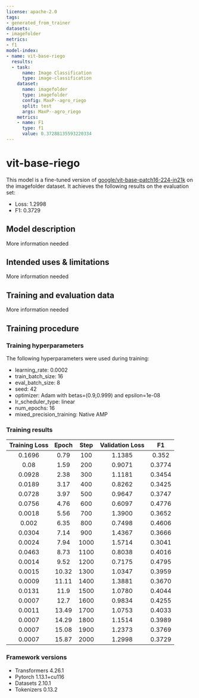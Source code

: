 ```yaml
---
license: apache-2.0
tags:
- generated_from_trainer
datasets:
- imagefolder
metrics:
- f1
model-index:
- name: vit-base-riego
  results:
  - task:
      name: Image Classification
      type: image-classification
    dataset:
      name: imagefolder
      type: imagefolder
      config: MaxP--agro_riego
      split: test
      args: MaxP--agro_riego
    metrics:
    - name: F1
      type: f1
      value: 0.37288135593220334
---
```


<!-- This model card has been generated automatically according to the information the Trainer had access to. You
should probably proofread and complete it, then remove this comment. -->

# vit-base-riego

This model is a fine-tuned version of [google/vit-base-patch16-224-in21k](https://huggingface.co/google/vit-base-patch16-224-in21k) on the imagefolder dataset.
It achieves the following results on the evaluation set:
- Loss: 1.2998
- F1: 0.3729

## Model description

More information needed

## Intended uses & limitations

More information needed

## Training and evaluation data

More information needed

## Training procedure

### Training hyperparameters

The following hyperparameters were used during training:
- learning_rate: 0.0002
- train_batch_size: 16
- eval_batch_size: 8
- seed: 42
- optimizer: Adam with betas=(0.9,0.999) and epsilon=1e-08
- lr_scheduler_type: linear
- num_epochs: 16
- mixed_precision_training: Native AMP

### Training results

| Training Loss | Epoch | Step | Validation Loss | F1     |
|:-------------:|:-----:|:----:|:---------------:|:------:|
| 0.1696        | 0.79  | 100  | 1.1385          | 0.352  |
| 0.08          | 1.59  | 200  | 0.9071          | 0.3774 |
| 0.0928        | 2.38  | 300  | 1.1181          | 0.3454 |
| 0.0189        | 3.17  | 400  | 0.8262          | 0.3425 |
| 0.0728        | 3.97  | 500  | 0.9647          | 0.3747 |
| 0.0756        | 4.76  | 600  | 0.6097          | 0.4776 |
| 0.0018        | 5.56  | 700  | 1.3900          | 0.3652 |
| 0.002         | 6.35  | 800  | 0.7498          | 0.4606 |
| 0.0304        | 7.14  | 900  | 1.4367          | 0.3666 |
| 0.0024        | 7.94  | 1000 | 1.5714          | 0.3041 |
| 0.0463        | 8.73  | 1100 | 0.8038          | 0.4016 |
| 0.0014        | 9.52  | 1200 | 0.7175          | 0.4795 |
| 0.0015        | 10.32 | 1300 | 1.0347          | 0.3959 |
| 0.0009        | 11.11 | 1400 | 1.3881          | 0.3670 |
| 0.0131        | 11.9  | 1500 | 1.0780          | 0.4044 |
| 0.0007        | 12.7  | 1600 | 0.9834          | 0.4255 |
| 0.0011        | 13.49 | 1700 | 1.0753          | 0.4033 |
| 0.0007        | 14.29 | 1800 | 1.1514          | 0.3989 |
| 0.0007        | 15.08 | 1900 | 1.2373          | 0.3769 |
| 0.0007        | 15.87 | 2000 | 1.2998          | 0.3729 |


### Framework versions

- Transformers 4.26.1
- Pytorch 1.13.1+cu116
- Datasets 2.10.1
- Tokenizers 0.13.2
